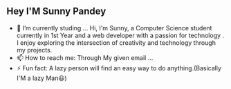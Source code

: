 ## Hey I'M Sunny Pandey 
- 🔭 I’m currently studing ...
Hi, I'm Sunny, a Computer Science student currently in 1st Year and a  web developer with a passion for technology . I enjoy exploring the intersection of creativity and technology through my projects. 
- 📫 How to reach me: Through My given email ...
- ⚡ Fun fact: A lazy person will find an easy way to do anything.(Basically I'M a lazy Man😃)

